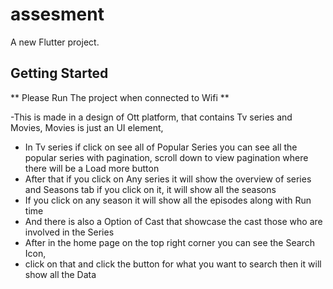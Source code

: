 # assesment

A new Flutter project.

## Getting Started

** Please Run The project when connected to Wifi **


-This is made in a design of Ott platform, that contains Tv series and Movies, Movies is just an UI element,
- In Tv series if click on see all of Popular Series you can see all the popular series with pagination, scroll down to view pagination where there will be a Load more button
- After that if you click on Any series it will show the overview of series and Seasons tab if you click on it, it will show all the seasons
- If you click on any season it will show all the episodes along with Run time
- And there is also a Option of Cast that showcase the cast those who are involved in the Series
- After in the home page on the top right corner you can see the Search Icon,
- click on that and click the button for what you want to search then it will show all the Data



